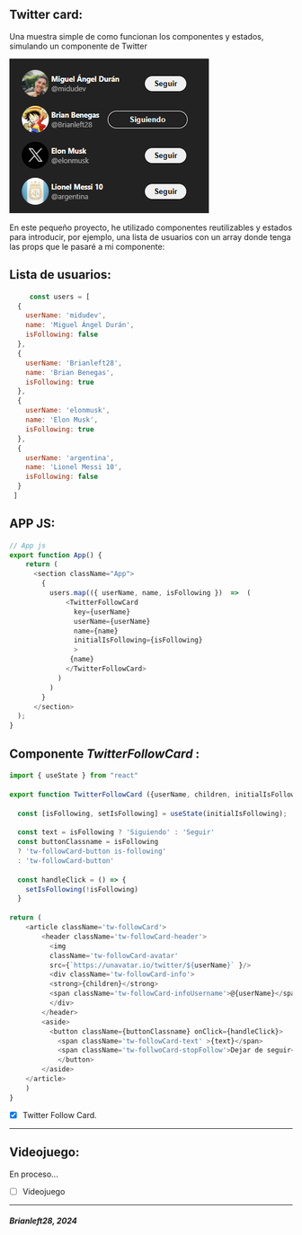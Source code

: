 
## Twitter card:

Una muestra simple de como funcionan los componentes y estados, simulando un componente de Twitter

![Twitter-Card](./src/assets/twitter-card.png)
  
En este pequeño proyecto, he utilizado componentes reutilizables y estados para introducir, por ejemplo, una lista de usuarios con un array donde tenga las props que le pasaré a mi componente:

## Lista de usuarios:

```javascript
     const users = [
  {
    userName: 'midudev',
    name: 'Miguel Ángel Durán',
    isFollowing: false
  },
  {
    userName: 'Brianleft28',
    name: 'Brian Benegas',
    isFollowing: true
  },
  {
    userName: 'elonmusk',
    name: 'Elon Musk',
    isFollowing: true
  },
  {
    userName: 'argentina',
    name: 'Lionel Messi 10',
    isFollowing: false
  }
 ]
```
## APP JS:

```javascript
// App js
export function App() {
    return (
      <section className="App">
        {
          users.map(({ userName, name, isFollowing })  =>  (
              <TwitterFollowCard
                key={userName}
                userName={userName}
                name={name}
                initialIsFollowing={isFollowing}
                > 
               {name}
              </TwitterFollowCard>
            )
          )
        }
      </section>
  );
}
```
## Componente *TwitterFollowCard* :

```javascript
import { useState } from "react"

export function TwitterFollowCard ({userName, children, initialIsFollowing}) {
  
  const [isFollowing, setIsFollowing] = useState(initialIsFollowing);
 
  const text = isFollowing ? 'Siguiendo' : 'Seguir'
  const buttonClassname = isFollowing 
  ? 'tw-followCard-button is-following'
  : 'tw-followCard-button'

  const handleClick = () => {
    setIsFollowing(!isFollowing)
  }

return (  
    <article className='tw-followCard'> 
        <header className='tw-followCard-header'>
          <img 
          className='tw-followCard-avatar'
          src={`https://unavatar.io/twitter/${userName}` }/>
          <div className='tw-followCard-info'>
          <strong>{children}</strong>
          <span className='tw-followCard-infoUsername'>@{userName}</span>
          </div>
        </header>
        <aside>
          <button className={buttonClassname} onClick={handleClick}>
            <span className='tw-followCard-text' >{text}</span>
            <span className='tw-follwoCard-stopFollow'>Dejar de seguir</span>
            </button>
        </aside>
    </article>
    )
}
```
* [x] Twitter Follow Card. 

---  

## Videojuego:
En proceso...
* [ ] Videojuego













___
#####  Brianleft28, 2024  